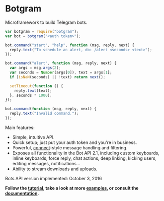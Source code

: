 # Botgram

Microframework to build Telegram bots.

~~~ js
var botgram = require("botgram");
var bot = botgram("<auth token>");

bot.command("start", "help", function (msg, reply, next) {
  reply.text("To schedule an alert, do: /alert <seconds> <text>");
});

bot.command("alert", function (msg, reply, next) {
  var args = msg.args(2);
  var seconds = Number(args[0]), text = args[1];
  if (isNaN(seconds) || !text) return next();

  setTimeout(function () {
    reply.text(text);
  }, seconds * 1000);
});

bot.command(function (msg, reply, next) {
  reply.text("Invalid command.");
});
~~~

Main features:

 - Simple, intuitive API.
 - Quick setup; just put your auth token and you're in business.
 - Powerful, [connect]-style message handling and filtering.
 - Exposes all functionality in the Bot API 2.1, including custom
   keyboards, inline keyboards, force reply, chat actions, deep
   linking, kicking users, editing messages, notifications...
 - Ability to stream downloads and uploads.

Bots API version implemented: October 3, 2016

**Follow the [tutorial], take a look at more [examples],
or consult the [documentation].**



[connect]: https://github.com/senchalabs/connect

[tutorial]: https://github.com/jmendeth/node-botgram/blob/master/docs/tutorial.md
[examples]: https://github.com/jmendeth/node-botgram/tree/master/examples
[documentation]: https://github.com/jmendeth/node-botgram/blob/master/docs/index.md
